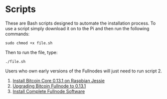 # Scripts

These are Bash scripts designed to automate the installation process. To use a script simply download it on to the Pi and then run the following commands:  

```
sudo chmod +x file.sh
```  
Then to run the file, type:
```
./file.sh
```  

Users who own early versions of the Fullnodes will just need to run script 2.

1. [Install Bitcoin Core 0.13.1 on Raspbian Jessie](https://github.com/MrChrisJ/fullnode/blob/master/Scripts/Installing_Bitcoin_0.13.1.sh)
2. [Upgrading Bitcoin Fullnode to 0.13.1](https://github.com/MrChrisJ/fullnode/blob/master/Scripts/Upgrading_to_Bitcoin_0.13.1.sh)
3. [Install Complete Fullnode Software](https://github.com/MrChrisJ/fullnode/blob/master/Scripts/Install_Complete_Fullnode_Software.sh)

